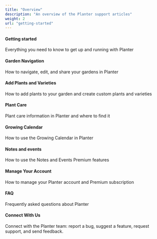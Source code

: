 ```yaml
---
title: "Overview"
description: "An overview of the Planter support articles"
weight: 2
url: "getting-started"
---
```


#### Getting started

Everything you need to know to get up and running with Planter

#### Garden Navigation

How to navigate, edit, and share your gardens in Planter

#### Add Plants and Varieties

How to add plants to your garden and create custom plants and varieties

#### Plant Care

Plant care information in Planter and where to find it

#### Growing Calendar

How to use the Growing Calendar in Planter

#### Notes and events

How to use the Notes and Events Premium features

#### Manage Your Account

How to manage your Planter account and Premium subscription

#### FAQ

Frequently asked questions about Planter

#### Connect With Us

Connect with the Planter team: report a bug, suggest a feature, request support, and send feedback.

